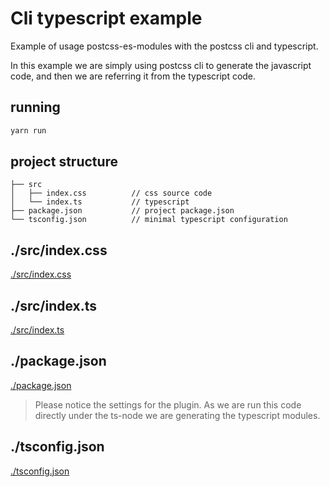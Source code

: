 # Cli typescript example
Example of usage postcss-es-modules with the postcss cli and typescript.

In this example we are simply using postcss cli to generate the javascript code, and then we
are referring it from the typescript code.

## running
```bash
yarn run
```

## project structure
```
├── src
│   ├── index.css          // css source code
│   └── index.ts           // typescript
├── package.json           // project package.json
└── tsconfig.json          // minimal typescript configuration
```

## ./src/index.css

[./src/index.css](./src/index.css ':include :type=code')

## ./src/index.ts

[./src/index.ts](./src/index.ts ':include :type=code')


## ./package.json

[./package.json](./package.json ':include :type=code')

> Please notice the settings for the plugin. As we are run this code directly under the ts-node we
> are generating the typescript modules.

## ./tsconfig.json
[./tsconfig.json](./tsconfig.json ':include :type=code')
